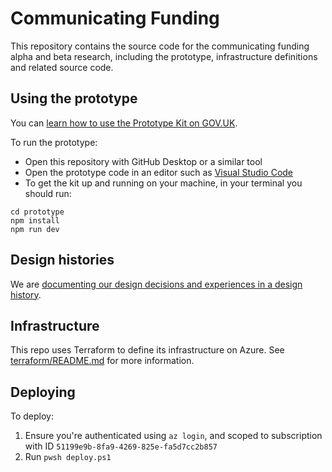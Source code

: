 # Communicating Funding
This repository contains the source code for the communicating funding alpha and beta research, including the prototype, infrastructure definitions and related source code.

## Using the prototype

You can [learn how to use the Prototype Kit on GOV.UK](https://prototype-kit.service.gov.uk/docs/).

To run the prototype:
- Open this repository with GitHub Desktop or a similar tool
- Open the prototype code in an editor such as [Visual Studio Code](https://code.visualstudio.com/)
- To get the kit up and running on your machine, in your terminal you should run:
```
cd prototype
npm install
npm run dev
```

## Design histories
We are [documenting our design decisions and experiences in a design history](https://design-histories.education.gov.uk/communicating-funding-alpha).

## Infrastructure

This repo uses Terraform to define its infrastructure on Azure. See [terraform/README.md](./terraform/README.md) for more information.

## Deploying

To deploy:
1. Ensure you're authenticated using `az login`, and scoped to subscription with ID `51199e9b-8fa9-4269-825e-fa5d7cc2b857`
2. Run `pwsh deploy.ps1`

